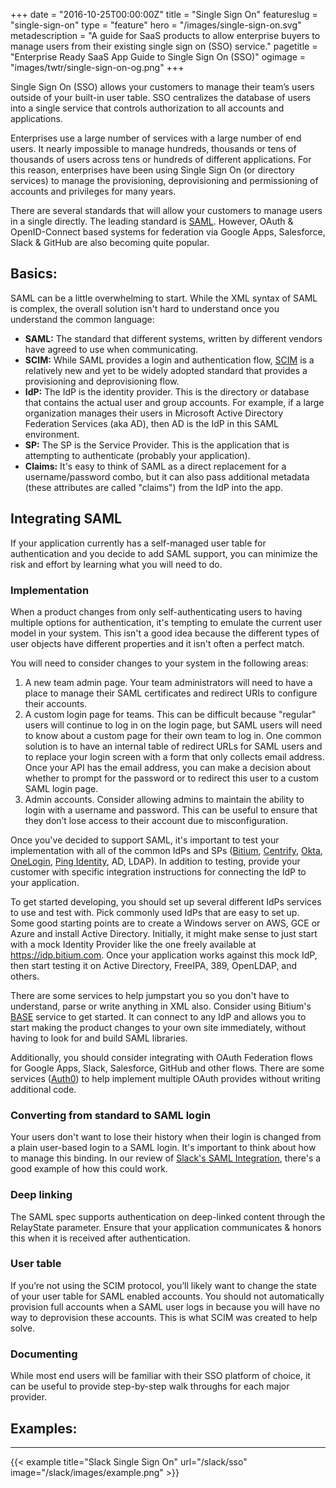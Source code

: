 +++
date = "2016-10-25T00:00:00Z"
title = "Single Sign On"
featureslug = "single-sign-on"
type = "feature"
hero = "/images/single-sign-on.svg"
metadescription = "A guide for SaaS products to allow enterprise buyers to manage users from their existing single sign on (SSO) service."
pagetitle = "Enterprise Ready SaaS App Guide to Single Sign On (SSO)"
ogimage = "images/twtr/single-sign-on-og.png"
+++

Single Sign On (SSO) allows your customers to manage their team’s users outside of your built-in user table. SSO centralizes the database of users into a single service that controls authorization to all accounts and applications.

Enterprises use a large number of services with a large number of end users. It nearly impossible to manage hundreds, thousands or tens of thousands of users across tens or hundreds of different applications. For this reason, enterprises have been using Single Sign On (or directory services) to manage the provisioning, deprovisioning and permissioning of accounts and privileges for many years.

There are several standards that will allow your customers to manage users in a single directly. The leading standard is [SAML](https://en.wikipedia.org/wiki/Security_Assertion_Markup_Language). However, OAuth & OpenID-Connect based systems for federation via Google Apps, Salesforce, Slack & GitHub are also becoming quite popular.

## Basics:
SAML can be a little overwhelming to start. While the XML syntax of SAML is complex, the overall solution isn't hard to understand once you understand the common language:  
- **SAML:** The standard that different systems, written by different vendors have agreed to use when communicating.  
- **SCIM:** While SAML provides a login and authentication flow, [SCIM](http://www.simplecloud.info/) is a relatively new and yet to be widely adopted standard that provides a provisioning and deprovisioning flow.  
- **IdP:** The IdP is the identity provider. This is the directory or database that contains the actual user and group accounts. For example, if a large organization manages their users in Microsoft Active Directory Federation Services (aka AD), then AD is the IdP in this SAML environment.  
- **SP:** The SP is the Service Provider. This is the application that is attempting to authenticate (probably your application).  
- **Claims:** It's easy to think of SAML as a direct replacement for a username/password combo, but it can also pass additional metadata (these attributes are called "claims") from the IdP into the app.    

## Integrating SAML
If your application currently has a self-managed user table for authentication and you decide to add SAML support, you can minimize the risk and effort by learning what you will need to do.

### Implementation
When a product changes from only self-authenticating users to having multiple options for authentication, it's tempting to emulate the current user model in your system. This isn't a good idea because the different types of user objects have different properties and it isn't often a perfect match.

You will need to consider changes to your system in the following areas:

1. A new team admin page. Your team administrators will need to have a place to manage their SAML certificates and redirect URIs to configure their accounts.  
1. A custom login page for teams. This can be difficult because "regular" users will continue to log in on the login page, but SAML users will need to know about a custom page for their own team to log in. One common solution is to have an internal table of redirect URLs for SAML users and to replace your login screen with a form that only collects email address. Once your API has the email address, you can make a decision about whether to prompt for the password or to redirect this user to a custom SAML login page.  
1. Admin accounts. Consider allowing admins to maintain the ability to login with a username and password. This can be useful to ensure that they don’t lose access to their account due to misconfiguration.  

Once you've decided to support SAML, it's important to test your implementation with all of the common IdPs and SPs ([Bitium](https://www.bitium.com), [Centrify](https://www.centrify.com/), [Okta](https://www.okta.com), [OneLogin](https://www.onelogin.com), [Ping Identity](https://www.pingidentity.com), AD, LDAP). In addition to testing, provide your customer with specific integration instructions for connecting the IdP to your application.

To get started developing, you should set up several different IdPs services to use and test with. Pick commonly used IdPs that are easy to set up. Some good starting points are to create a Windows server on AWS, GCE or Azure and install Active Directory. Initially, it might make sense to just start with a mock Identity Provider like the one freely available at https://idp.bitium.com. Once your application works against this mock IdP, then start testing it on Active Directory, FreeIPA, 389, OpenLDAP, and others.

There are some services to help jumpstart you so you don't have to understand, parse or write anything in XML also. Consider using Bitium's [BASE](https://www.bitium.com/site/product/base/) service to get started. It can connect to any IdP and allows you to start making the product changes to your own site immediately, without having to look for and build SAML libraries.

Additionally, you should consider integrating with OAuth Federation flows for Google Apps, Slack, Salesforce, GitHub and other flows. There are some services ([Auth0](https://www.auth0.com)) to help implement multiple OAuth provides without writing additional code.

### Converting from standard to SAML login
Your users don't want to lose their history when their login is changed from a plain user-based login to a SAML login. It's important to think about how to manage this binding. In our review of [Slack's SAML Integration](/slack/sso), there's a good example of how this could work.


### Deep linking
The SAML spec supports authentication on deep-linked content through the RelayState parameter. Ensure that your application communicates & honors this when it is received after authentication.

### User table
If you’re not using the SCIM protocol, you’ll likely want to change the state of your user table for SAML enabled accounts. You should not automatically provision full accounts when a SAML user logs in because you will have no way to deprovision these accounts. This is what SCIM was created to help solve.

### Documenting
While most end users will be familiar with their SSO platform of choice, it can be useful to provide step-by-step walk throughs for each major provider.

## Examples:
----   
{{< example title="Slack Single Sign On" url="/slack/sso" image="/slack/images/example.png" >}}
